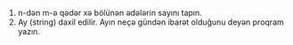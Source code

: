 1. n-dən m-ə qədər xə bölünən ədələrin sayını tapın.
2. Ay (string) daxil edilir. Ayın neçə gündən ibarət olduğunu deyən proqram yazın.
